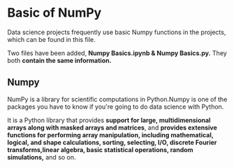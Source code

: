 # Basic of NumPy

Data science projects frequently use basic Numpy functions in the projects, which can be found in this file.

Two files have been added, **Numpy Basics.ipynb & Numpy Basics.py.** They both **contain the same information.**


## Numpy
NumPy is a library for scientific computations in Python.Numpy is one of the packages you have to know if you're going to do data science with Python.

It is a Python library that provides **support for large, multidimensional arrays along with masked arrays and matrices**, and **provides extensive functions for performing array manipulation, including mathematical, logical, and shape calculations, sorting, selecting, I/O, discrete Fourier transforms,linear algebra, basic statistical operations, random simulations,** and so on.
